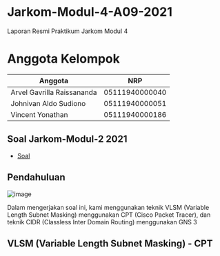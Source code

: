 # Jarkom-Modul-4-A09-2021
Laporan Resmi Praktikum Jarkom Modul 4

# Anggota Kelompok
Anggota  | NRP
---------|-------
Arvel Gavrilla Raissananda | 05111940000040
Johnivan Aldo Sudiono | 05111940000051
Vincent Yonathan | 05111940000186

## Soal Jarkom-Modul-2 2021
- [Soal](https://docs.google.com/document/d/1hf5Vi5nbEq6YY-nqmK7XUTHGNL_KVEFVc14mW9k0FAg/edit)

## Pendahuluan
![image](https://user-images.githubusercontent.com/36225278/143553295-d3dd4ebe-0225-4c75-92df-c02dc52663e5.png)

Dalam mengerjakan soal ini, kami menggunakan teknik VLSM (Variable Length Subnet Masking) menggunakan CPT (Cisco Packet Tracer), dan teknik CIDR (Classless Inter Domain Routing) menggunakan GNS 3

## VLSM (Variable Length Subnet Masking) - CPT
